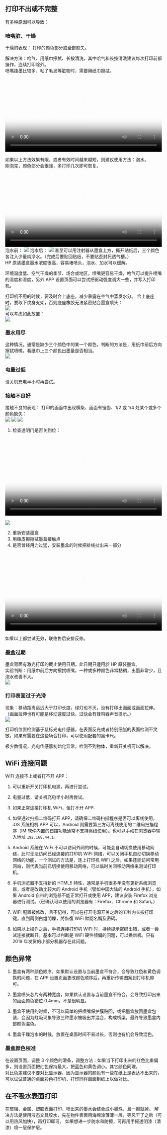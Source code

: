## 打印不出或不完整
有多种原因可以导致：

### 喷嘴脏、干燥
干燥的表现：
打印的颜色部分或全部缺失。

解决方法：哈气、用纸巾擦拭、长按清洗，其中哈气和长按清洗建议每次打印前都操作，连续打印除外。  
喷嘴挂墨比较多、粘了毛发等脏物时，需要用纸巾擦拭。
<video width="100%" controls poster="video/dry1.png"><source src="video/dry1.mp4" type="video/mp4"></video>

如果以上方法效果有限，或者有效时间越来越短，则建议使用方法：泡水。  
刚泡完，颜色部分会很浅，多打印几次即可恢复。
<video width="100%" controls poster="video/dry2.png"><source src="video/dry2.mp4" type="video/mp4"></video>
泡水前：
<img style="max-width:100%;" src="img/dry2.1.jpg">
泡水后：
<img style="max-width:100%;" src="img/dry2.2.jpg">
甚至可以用注射器从墨盒上方，撕开贴纸后，三个颜色各注入少量纯净水。（完成后要贴回贴纸，不要贴歪封死透气槽。）  
HP 原装墨盒墨水浓度很高，容易堵喷头，泡水、加水可以缓解。

环境温度低、空气干燥的季节、场合或地区，喷嘴更容易干燥，哈气可以提升喷嘴的温度和湿度，另外 APP 设置页面可以尝试把驱动强度调大一些，并写入打印机。

打印机不用的时候，要及时合上底座，减少暴露在空气中蒸发水分。
合上底座时，要取下纹身支架，否则底座橡胶无法紧密贴合墨盒喷头：  
<img style="max-width:100%;" src="img/b1.jpg">  
可以考虑如此放置：  
<img style="max-width:100%;" src="img/b2.jpg">

### 墨水用尽
这种情况，通常是缺少三个颜色中的某一个颜色，判断的方法是，用纸巾前后方向擦拭喷嘴，看纸巾上三个颜色出墨量是否相当。  
<img style="max-width:100%;" src="img/tissue.jpg">

### 电量过低
请关机充电半小时再尝试。

### 接触不良好
接触不良的表现：
打印的画面中出现横条、画面有锯齿、1/2 或 1/4 处某个或多个颜色缺失：  
<img style="max-width:100%;" src="img/conn_b.jpg">
<img style="max-width:100%;" src="img/conn_a.png">
<img style="max-width:100%;" src="img/conn_c.png">

1. 检查透明门是否关到位：

<video width="100%" controls poster="video/conn1.png"><source src="video/conn1.mp4" type="video/mp4"></video>

<img style="max-width:100%;" src="img/conn1.png">  

2. 重新安装墨盒
3. 用橡皮擦擦拭墨盒接触点
4. 是否曾经用力过猛，安装墨盒的时候把排线扯出来一部分

<video width="100%" controls poster="video/conn2.png"><source src="video/conn2.mp4" type="video/mp4"></video>

如果以上都尝试无效，联络售后安排反修。

### 墨盒过期
墨盒背面有激光打印的截止使用日期，此日期只适用於 HP 原装墨盒。  
实验判断：用纸巾前后方向擦拭喷嘴，一种或多种颜色非常黏稠，出墨非常少，且泡水改善不大。  
<img style="max-width:100%;" src="img/tissue2.jpg">


### 打印表面过于光滑
现象：移动距离远远大于打印长度，绿灯也不灭，没有打印出画面或画面拉伸。
（画面拉伸也有可能是移动速度过快，过快会有蜂鸣器声音提示。）  
<img style="max-width:100%;" src="img/stretch.jpg">

打印机位置检测基于鼠标光电传感器，在表面反光或者特别细腻的表面检测不灵敏，如果有需要在这些场合打印，可以使用配套的黑卡尺。

极少数情况，光电传感器初始化异常，检测不到物体，重新开关机可以解决。


## WiFi 连接问题
WiFi 连接不上或者打不开 APP：

1. 可以重新开关打印机电源，再进行尝试。

2. 电量过低，请关机充电半小时再尝试。

3. 如果正常连接打印机 WiFi，但打不开 APP:

  1. 如果通过扫描二维码打开 APP，请确保二维码扫描程序是否可以离线使用，iOS 系统相机 APP 可以，Android 则需要第三方可离线使用的二维码扫描程序（IM 软件内置的扫描功能通常不支持离线使用）。也可以手动在浏览器中输入地址 `192.168.44.1`。

  2. Android 系统在 WiFi 不可以访问外网的时候，可能会自动切换使用移动网络，此时无法访问已经连接的打印机 WiFi 网络，可以关闭手机自动切换移动网络的功能，一个测试的方法是，连上打印机 WiFi 之后，如果还能访问常用网站，则代表当前已切换使用移动网络，可以临时关闭移动网络来测试打印机。

  3. 手机浏览器不支持新的 HTML5 特性，通常是手机很多年没有更新系统浏览器，或者是改动比较大的 Android 手机（譬如中国大陆的 Android 手机），如果 Android 自带的浏览器不能正常打开或使用 APP，建议安装 Firefox 浏览器进行测试。（已确认可以使用的浏览器有：Firefox、Chrome 和 Safari。）

4. WiFi 配置被修改，且不记得，可以在打开电源开关之后的五秒内长按打印键，直到兩側白燈閃爍，將恢復 WiFi 默認名稱及密碼。

5. 如果以上操作之后，手机连接打印机 WiFi 时，持续提示密码出错，或者一尝试连接就断开。基本可以判断是 WiFi 硬件频偏的问题，可以换新机。只有 2019 年发货的小部分机器存在此问题。

## 颜色异常
1. 墨盒有两种颜色顺序，如果默认设置与当前墨盒不符合，会导致红色和黄色调换的问题，在 APP 设置页面更改颜色顺序后，再重新传输图案到打印机即可。

2. 墨盒喷头芯片有两种宽度，如果默认设置与当前墨盒不符合，会导致打印出来的画面颜色错位 0.4mm，不是很明显。

3. 墨盒不使用的时候，不可以简单的把喷嘴保护膜贴回，或把墨盒放回墨盒包装，会因为虹吸现象导致三种墨水被吸出并混合，构成桥梁，最终导致墨盒内部颜色混色。

4. 墨盒干燥泡水的时候，放置在桌面时间不易过长，否则也有机会导致混色。

### 墨盒颜色校准
在设置页面，调整 3 个颜色的滑条，调整方法：如果当下打印出来的红色比重偏多，则设置页面把红色保持最大，把蓝色和黄色调小。其它颜色同理。  
对比色差建议不要对比显示器，因为显示器的颜色有一些在纸上是表达不出来的，可以试试普通的桌面彩色打印机，打印同样画面到纸上以做对比。

## 在不吸水表面打印
在玻璃、金属、塑胶表面打印，喷出来的墨水会结合成小墨珠，且一擦就掉。
解决方法是使用液态文具胶水，先在物件表面用海绵涂薄薄一层，等风干了之后（可以用热风加快），再打印即可。
如果想进一步防水和防擦，可再用手摇透明漆（清漆）喷一层保护层。

